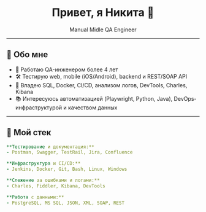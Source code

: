 <h1 align="center">Привет, я Никита 👋</h1>

<p align="center">
  Manual Midle QA Engineer 
</p>

---

## 🧩 Обо мне

- 🧪 Работаю QA-инженером более 4 лет
- 🛠️ Тестирую web, mobile (iOS/Android), backend и REST/SOAP API
- 🎯 Владею SQL, Docker, CI/CD, анализом логов, DevTools, Charles, Kibana
- 📚 Интересуюсь автоматизацией (Playwright, Python, Java), DevOps-инфраструктурой и качеством данных

---

## 🧰 Мой стек

```yaml
**Тестирование и документация:**
- Postman, Swagger, TestRail, Jira, Confluence

**Инфраструктура и CI/CD:**
- Jenkins, Docker, Git, Bash, Linux, Windows

**Слежение за ошибками и логами:**
- Charles, Fiddler, Kibana, DevTools

**Работа с данными:**
- PostgreSQL, MS SQL, JSON, XML, SOAP, REST
